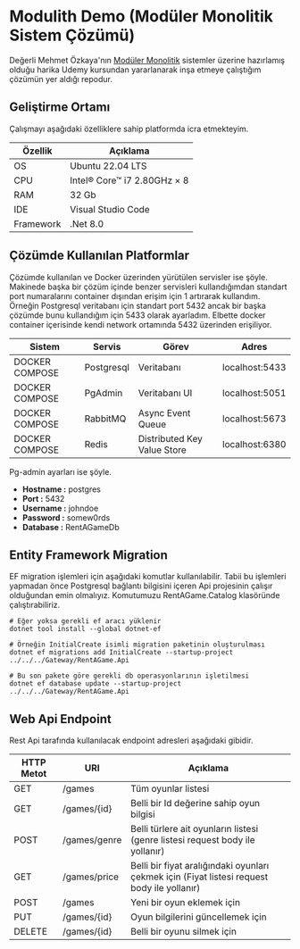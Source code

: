 # Modulith Demo (Modüler Monolitik Sistem Çözümü)

Değerli Mehmet Özkaya'nın [Modüler Monolitik](https://www.udemy.com/share/10bAjh3@TzRn0z5EmmTiGTezg3R7UGoGGzqQy7DRdMVOhq9nzqrVxooF7SIIXZ7QMiEZLXHuHg==/) sistemler üzerine hazırlamış olduğu harika Udemy kursundan yararlanarak inşa etmeye çalıştığım çözümün yer aldığı repodur.

## Geliştirme Ortamı

Çalışmayı aşağıdaki özelliklere sahip platformda icra etmekteyim.

| Özellik   | Açıklama                      |
|-----------|-------------------------------|
| OS | Ubuntu 22.04 LTS |
| CPU | Intel® Core™ i7 2.80GHz × 8 |
| RAM | 32 Gb |
| IDE | Visual Studio Code |
| Framework | .Net 8.0 |

## Çözümde Kullanılan Platformlar

Çözümde kullanılan ve Docker üzerinden yürütülen servisler ise şöyle. Makinede başka bir çözüm içinde benzer servisleri kullandığımdan standart port numaralarını container dışından erişim için 1 artırarak kullandım. Örneğin Postgresql veritabanı için standart port 5432 ancak bir başka çözümde bunu kullandığım için 5433 olarak ayarladım. Elbette docker container içerisinde kendi network ortamında 5432 üzerinden erişiliyor.

| **Sistem**     | **Servis**                       |  **Görev**                           | **Adres**  |
|----------------|----------------------------------|--------------------------------------|------------|
| DOCKER COMPOSE | Postgresql | Veritabanı | localhost:5433 |
| DOCKER COMPOSE | PgAdmin | Veritabanı UI | localhost:5051 |
| DOCKER COMPOSE | RabbitMQ | Async Event Queue | localhost:5673 |
| DOCKER COMPOSE | Redis | Distributed Key Value Store | localhost:6380 |

Pg-admin ayarları ise şöyle.

- **Hostname :** postgres
- **Port     :** 5432
- **Username :** johndoe
- **Password :** somew0rds
- **Database :** RentAGameDb

## Entity Framework Migration

EF migration işlemleri için aşağıdaki komutlar kullanılabilir. Tabii bu işlemleri yapmadan önce Postgresql bağlantı bilgisini içeren Api projesinin çalışır olduğundan emin olmalıyız. Komutumuzu RentAGame.Catalog klasöründe çalıştırabiliriz.

```shell
# Eğer yoksa gerekli ef aracı yüklenir
dotnet tool install --global dotnet-ef

# Örneğin InitialCreate isimli migration paketinin oluşturulması
dotnet ef migrations add InitialCreate --startup-project ../../../Gateway/RentAGame.Api

# Bu son pakete göre gerekli db operasyonlarının işletilmesi
dotnet ef database update --startup-project ../../../Gateway/RentAGame.Api
```

## Web Api Endpoint

Rest Api tarafında kullanılacak endpoint adresleri aşağıdaki gibidir.

| HTTP Metot | URI | Açıklama |
|-----------|-----------------|------------------|
| GET | /games | Tüm oyunlar listesi |
| GET | /games/{id} | Belli bir Id değerine sahip oyun bilgisi |
| POST | /games/genre | Belli türlere ait oyunların listesi (genre listesi request body ile yollanır) |
| GET | /games/price | Belli bir fiyat aralığındaki oyunları çekmek için (Fiyat listesi request body ile yollanır) |
| POST | /games | Yeni bir oyun eklemek için |
| PUT | /games/{id} | Oyun bilgilerini güncellemek için |
| DELETE | /games/{id} | Belli bir oyunu silmek için |
